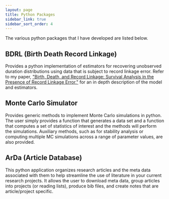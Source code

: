```yaml
---
layout: page
title: Python Packages
sidebar_link: true
sidebar_sort_order: 4
---
```


The various python packages that I have developed are listed below.

## BDRL (Birth Death Record Linkage)
Provides a python implementation of estimators for recovering unobserved duration distributions using data that is subject to record linkage error. 
Refer to my paper, ["Birth, Death, and Record Linkage: Survival Analysis in the Presence of Record Linkage Error,"](research.html) for an in depth description of the model and estimators.

## Monte Carlo Simulator
Provides generic methods to implement Monte Carlo simulations in python.
The user simply provides a function that generates a data set and a function that computes a set of statistics of interest and the methods will perform the simulations.
Auxiliary methods, such as for stability analysis or computing multiple MC simulations across a range of parameter values, are also provided.

## ArDa (Article Database)
This python application organizes research articles and the meta data associated with them to help streamline the use of literature in your current research projects.
It allows the user to download meta data, group articles into projects (or reading lists), produce bib files, and create notes that are article/project specific.
